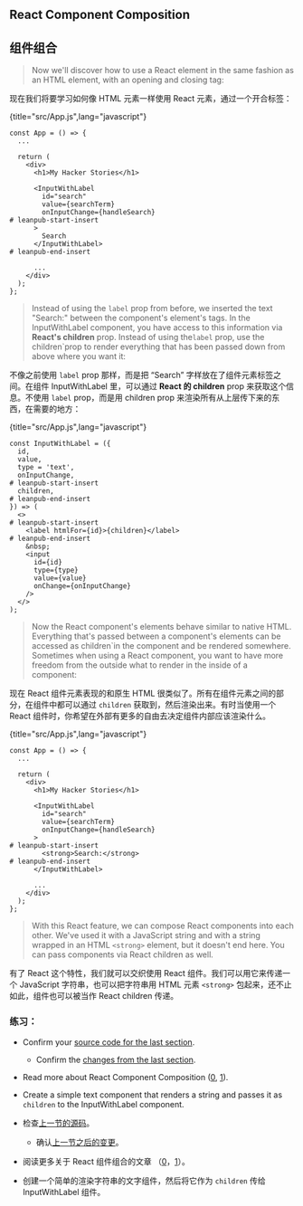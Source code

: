 ## React Component Composition

## 组件组合

> Now we'll discover how to use a React element in the same fashion as an HTML element, with an opening and closing tag:

现在我们将要学习如何像 HTML 元素一样使用 React 元素，通过一个开合标签：

{title="src/App.js",lang="javascript"}
~~~~~~~
const App = () => {
  ...

  return (
    <div>
      <h1>My Hacker Stories</h1>

      <InputWithLabel
        id="search"
        value={searchTerm}
        onInputChange={handleSearch}
# leanpub-start-insert
      >
        Search
      </InputWithLabel>
# leanpub-end-insert

      ...
    </div>
  );
};
~~~~~~~

> Instead of using the `label` prop from before, we inserted the text "Search:" between the component's element's tags. In the InputWithLabel component, you have access to this information via **React's children** prop. Instead of using the`label` prop, use the children`prop to render everything that has been passed down from above where you want it:

不像之前使用 `label` prop 那样，而是把 “Search” 字样放在了组件元素标签之间。在组件 InputWithLabel 里，可以通过 **React 的 children** prop 来获取这个信息。不使用 `label` prop，而是用 children prop 来渲染所有从上层传下来的东西，在需要的地方：

{title="src/App.js",lang="javascript"}
~~~~~~~
const InputWithLabel = ({
  id,
  value,
  type = 'text',
  onInputChange,
# leanpub-start-insert
  children,
# leanpub-end-insert
}) => (
  <>
# leanpub-start-insert
    <label htmlFor={id}>{children}</label>
# leanpub-end-insert
    &nbsp;
    <input
      id={id}
      type={type}
      value={value}
      onChange={onInputChange}
    />
  </>
);
~~~~~~~

> Now the React component's elements behave similar to native HTML. Everything that's passed between a component's elements can be accessed as children`in the component and be rendered somewhere. Sometimes when using a React component, you want to have more freedom from the outside what to render in the inside of a component:

现在 React 组件元素表现的和原生 HTML 很类似了。所有在组件元素之间的部分，在组件中都可以通过 `children` 获取到，然后渲染出来。有时当使用一个 React 组件时，你希望在外部有更多的自由去决定组件内部应该渲染什么。

{title="src/App.js",lang="javascript"}
~~~~~~~
const App = () => {
  ...

  return (
    <div>
      <h1>My Hacker Stories</h1>

      <InputWithLabel
        id="search"
        value={searchTerm}
        onInputChange={handleSearch}
      >
# leanpub-start-insert
        <strong>Search:</strong>
# leanpub-end-insert
      </InputWithLabel>

      ...
    </div>
  );
};
~~~~~~~

> With this React feature, we can compose React components into each other. We've used it with a JavaScript string and with a string wrapped in an HTML `<strong>` element, but it doesn't end here. You can pass components via React children as well.

有了 React 这个特性，我们就可以交织使用 React 组件。我们可以用它来传递一个 JavaScript 字符串，也可以把字符串用 HTML 元素 `<strong>` 包起来，还不止如此，组件也可以被当作 React children 传递。

### 练习：

* Confirm your [source code for the last section](https://codesandbox.io/s/github/the-road-to-learn-react/hacker-stories/tree/hs/React-Component-Composition).
  * Confirm the [changes from the last section](https://github.com/the-road-to-learn-react/hacker-stories/compare/hs/Reusable-React-Component...hs/React-Component-Composition?expand=1).
* Read more about React Component Composition ([0](https://www.robinwieruch.de/react-component-composition), [1](https://reactjs.org/docs/composition-vs-inheritance.html)).
* Create a simple text component that renders a string and passes it as `children` to the InputWithLabel component.



* 检查[上一节的源码](https://codesandbox.io/s/github/the-road-to-learn-react/hacker-stories/tree/hs/React-Component-Composition)。
	* 确认[上一节之后的变更](https://github.com/the-road-to-learn-react/hacker-stories/compare/hs/Reusable-React-Component...hs/React-Component-Composition?expand=1)。
* 阅读更多关于 React 组件组合的文章 （[0](https://www.robinwieruch.de/react-component-composition)，[1](https://reactjs.org/docs/composition-vs-inheritance.html)）。
* 创建一个简单的渲染字符串的文字组件，然后将它作为 `children` 传给 InputWithLabel 组件。
